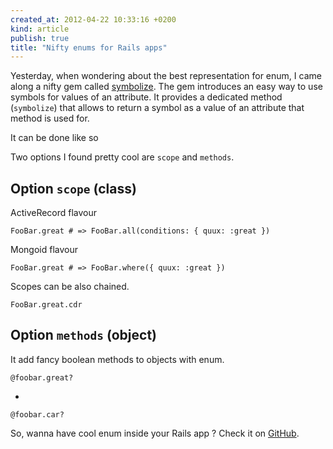 ```yaml
---
created_at: 2012-04-22 10:33:16 +0200
kind: article
publish: true
title: "Nifty enums for Rails apps"
---
```


Yesterday, when wondering about the best representation for enum, I came along a nifty gem called [symbolize](https://github.com/nofxx/symbolize). The gem introduces an easy way to use symbols for values of an attribute. It provides a dedicated method (`symbolize`) that allows to return a symbol as a value of an attribute that method is used for. 

It can be done like so

<script src="https://gist.github.com/2462755.js?file=symbolize_gem.rb"></script>

Two options I found pretty cool are `scope` and `methods`. 

Option `scope` (class)
----------------------

ActiveRecord flavour

    FooBar.great # => FooBar.all(conditions: { quux: :great }) 


Mongoid flavour

    FooBar.great # => FooBar.where({ quux: :great })


Scopes can be also chained.

    FooBar.great.cdr


Option `methods` (object)
-------------------------

It add fancy boolean methods to objects with enum. 

    @foobar.great?

-

    @foobar.car? 

So, wanna have cool enum inside your Rails app ? Check it on [GitHub](https://github.com/nofxx/symbolize).
